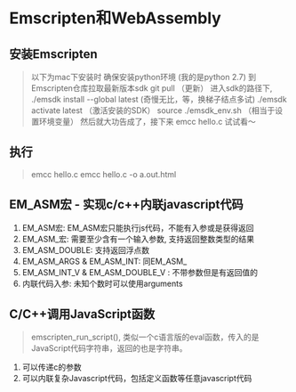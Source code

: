 # Emscripten和WebAssembly
## 安装Emscripten
> 以下为mac下安装时
> 确保安装python环境 (我的是python 2.7)
> 到Emscripten仓库拉取最新版本sdk
> git pull （更新）
> 进入sdk的路径下, ./emsdk install --global latest (奇慢无比，等，换梯子结点多试)
> ./emsdk activate latest （激活安装的SDK）
> source ./emsdk_env.sh （相当于设置环境变量）
> 然后就大功告成了，接下来 emcc hello.c 试试看～

## 执行
> emcc hello.c 
> emcc hello.c -o a.out.html

## EM_ASM宏 - 实现c/c++内联javascript代码
1. EM_ASM宏: EM_ASM宏只能执行js代码，不能有入参或是获得返回
2. EM_ASM_宏: 需要至少含有一个输入参数, 支持返回整数类型的结果
3. EM_ASM_DOUBLE: 支持返回浮点数
3. EM_ASM_ARGS & EM_ASM_INT: 同EM_ASM_
4. EM_ASM_INT_V & EM_ASM_DOUBLE_V : 不带参数但是有返回值的
5. 内联代码入参: 未知个数时可以使用arguments

## C/C++调用JavaScript函数
> emscripten_run_script(), 类似一个c语言版的eval函数，传入的是JavaScript代码字符串，返回的也是字符串。
1. 可以传递c的参数
2. 可以内联复杂Javascript代码，包括定义函数等任意javascript代码